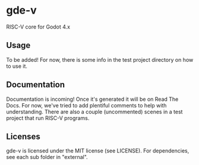 # gde-v
RISC-V core for Godot 4.x

## Usage
To be added! For now, there is some info in the test project directory on how to use it.

## Documentation
Documentation is incoming! Once it's generated it will be on Read The Docs. For now, we've tried to add plentiful comments to help with understanding. There are also a couple (uncommented) scenes in a test project that run RISC-V programs.

## Licenses
gde-v is licensed under the MIT license (see LICENSE). For dependencies, see each sub folder in "external".